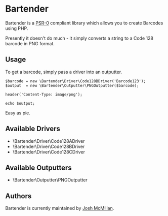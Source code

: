 # Bartender

Bartender is a [PSR-0](https://github.com/php-fig/fig-standards/blob/master/accepted/PSR-0.md) compliant library which allows you to create Barcodes using PHP.

Presently it doesn't do much - it simply converts a string to a Code 128 barcode in PNG format.

## Usage

To get a barcode, simply pass a driver into an outputter.

	$barcode = new \Bartender\Driver\Code128BDriver('Barcode123');
	$output  = new \Bartender\Outputter\PNGOutputter($barcode);

	header('Content-Type: image/png');

	echo $output;

Easy as pie.

## Available Drivers

* \Bartender\Driver\Code128ADriver
* \Bartender\Driver\Code128BDriver
* \Bartender\Driver\Code128CDriver

## Available Outputters

* \Bartender\Outputter\PNGOutputter

## Authors

Bartender is currently maintained by [Josh McMillan](http://joshmcmillan.co.uk).